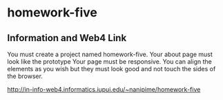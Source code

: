 # homework-five

## Information and Web4 Link

You must create a project named homework-five.
Your about page must look like the prototype
Your page must be responsive.
You can align the elements as you wish but they must look good and not touch the sides of the browser.

http://in-info-web4.informatics.iupui.edu/~nanipime/homework-five
